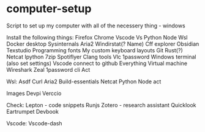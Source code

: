# computer-setup
Script to set up my computer with all of the necessery thing - windows

Install the following things:
Firefox
Chrome
Vscode
Vs
Python
Node
Wsl
Docker desktop
Sysinternals
Aria2
Windirstat(? Name)
Cff explorer
Obsidian
Texstudio
Programming fonts
My custom keyboard layouts
Git
Rust(?)
Netcat
Ipython
7zip
Spotiflyer 
Clang tools
Vlc
1password
Windows terminal (also set settings)
Vscode connect to github
Everything
Virtual machine
Wireshark
Zeal
1password cli
Act

Wsl:
Asdf
Curl
Aria2
Build-essentials
Netcat
Python
Node
act




Images
Devpi
Verccio


Check:
Lepton - code snippets
Runjs
Zotero - research assistant
Quicklook
Eartrumpet
Devbook



Vscode:
Vscode-dash
